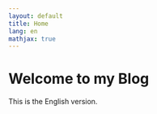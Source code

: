 ```yaml
---
layout: default
title: Home
lang: en
mathjax: true
---
```


# Welcome to my Blog

This is the English version.
